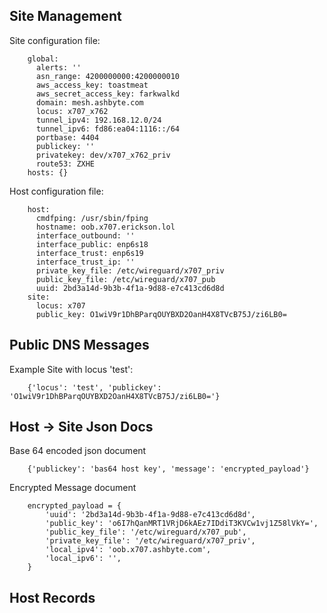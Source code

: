 ## Site Management

Site configuration file:

        global:
          alerts: ''
          asn_range: 4200000000:4200000010
          aws_access_key: toastmeat
          aws_secret_access_key: farkwalkd
          domain: mesh.ashbyte.com
          locus: x707_x762
          tunnel_ipv4: 192.168.12.0/24
          tunnel_ipv6: fd86:ea04:1116::/64
          portbase: 4404
          publickey: ''
          privatekey: dev/x707_x762_priv
          route53: ZXHE
        hosts: {}

Host configuration file:

        host:
          cmdfping: /usr/sbin/fping
          hostname: oob.x707.erickson.lol
          interface_outbound: ''
          interface_public: enp6s18
          interface_trust: enp6s19
          interface_trust_ip: ''
          private_key_file: /etc/wireguard/x707_priv
          public_key_file: /etc/wireguard/x707_pub
          uuid: 2bd3a14d-9b3b-4f1a-9d88-e7c413cd6d8d
        site:
          locus: x707
          public_key: O1wiV9r1DhBParqOUYBXD2OanH4X8TVcB75J/zi6LB0=

## Public DNS Messages

Example Site with locus 'test':

        {'locus': 'test', 'publickey': 'O1wiV9r1DhBParqOUYBXD2OanH4X8TVcB75J/zi6LB0='}

## Host -> Site Json Docs

Base 64 encoded json document

        {'publickey': 'bas64 host key', 'message': 'encrypted_payload'}

Encrypted Message document

        encrypted_payload = {
            'uuid': '2bd3a14d-9b3b-4f1a-9d88-e7c413cd6d8d',
            'public_key': 'o6I7hQanMRT1VRjD6kAEz7IDdiT3KVCw1vj1Z58lVkY=',
            'public_key_file': '/etc/wireguard/x707_pub',
            'private_key_file': '/etc/wireguard/x707_priv',
            'local_ipv4': 'oob.x707.ashbyte.com',
            'local_ipv6': '',
        }


## Host Records

